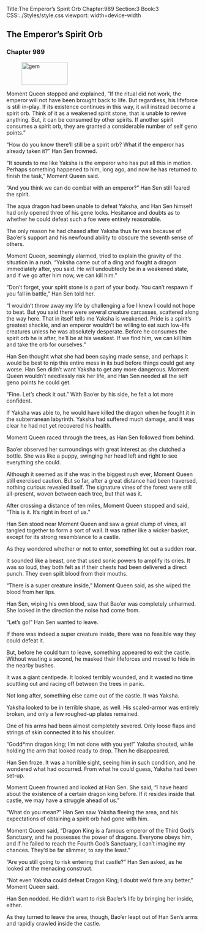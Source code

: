 Title:The Emperor’s Spirit Orb 
Chapter:989 
Section:3 
Book:3 
CSS:../Styles/style.css 
viewport: width=device-width
  
## The Emperor’s Spirit Orb
### Chapter 989 
<figure>
	<img src="../Images/gem.gif" alt="gem" id="gem" width="120" height="60" />
</figure>
  

  
  Moment Queen stopped and explained, “If the ritual did not work, the emperor will not have been brought back to life. But regardless, his lifeforce is still in-play. If its existence continues in this way, it will instead become a spirit orb. Think of it as a weakened spirit stone, that is unable to revive anything. But, it can be consumed by other spirits. If another spirit consumes a spirit orb, they are granted a considerable number of self geno points.”

“How do you know there’ll still be a spirit orb? What if the emperor has already taken it?” Han Sen frowned.

“It sounds to me like Yaksha is the emperor who has put all this in motion. Perhaps something happened to him, long ago, and now he has returned to finish the task,” Moment Queen said.

“And you think we can do combat with an emperor?” Han Sen still feared the spirit.

The aqua dragon had been unable to defeat Yaksha, and Han Sen himself had only opened three of his gene locks. Hesitance and doubts as to whether he could defeat such a foe were entirely reasonable.

The only reason he had chased after Yaksha thus far was because of Bao’er’s support and his newfound ability to obscure the seventh sense of others.

Moment Queen, seemingly alarmed, tried to explain the gravity of the situation in a rush. “Yaksha came out of a ding and fought a dragon immediately after, you said. He will undoubtedly be in a weakened state, and if we go after him now, we can kill him.”

“Don’t forget, your spirit stone is a part of your body. You can’t respawn if you fall in battle,” Han Sen told her.

“I wouldn’t throw away my life by challenging a foe I knew I could not hope to beat. But you said there were several creature carcasses, scattered along the way here. That in itself tells me Yaksha is weakened. Pride is a spirit’s greatest shackle, and an emperor wouldn’t be willing to eat such low-life creatures unless he was absolutely desperate. Before he consumes the spirit orb he is after, he’ll be at his weakest. If we find him, we can kill him and take the orb for ourselves.”

Han Sen thought what she had been saying made sense, and perhaps it would be best to nip this entire mess in its bud before things could get any worse. Han Sen didn’t want Yaksha to get any more dangerous. Moment Queen wouldn’t needlessly risk her life, and Han Sen needed all the self geno points he could get.

“Fine. Let’s check it out.” With Bao’er by his side, he felt a lot more confident.

If Yaksha was able to, he would have killed the dragon when he fought it in the subterranean labyrinth. Yaksha had suffered much damage, and it was clear he had not yet recovered his health.

Moment Queen raced through the trees, as Han Sen followed from behind.

Bao’er observed her surroundings with great interest as she clutched a bottle. She was like a puppy, swinging her head left and right to see everything she could.

Although it seemed as if she was in the biggest rush ever, Moment Queen still exercised caution. But so far, after a great distance had been traversed, nothing curious revealed itself. The signature vines of the forest were still all-present, woven between each tree, but that was it.

After crossing a distance of ten miles, Moment Queen stopped and said, “This is it. It’s right in front of us.”

Han Sen stood near Moment Queen and saw a great clump of vines, all tangled together to form a sort of wall. It was rather like a wicker basket, except for its strong resemblance to a castle.

As they wondered whether or not to enter, something let out a sudden roar.

It sounded like a beast, one that used sonic powers to amplify its cries. It was so loud, they both felt as if their chests had been delivered a direct punch. They even spilt blood from their mouths.

“There is a super creature inside,” Moment Queen said, as she wiped the blood from her lips.

Han Sen, wiping his own blood, saw that Bao’er was completely unharmed. She looked in the direction the noise had come from.

“Let’s go!” Han Sen wanted to leave.

If there was indeed a super creature inside, there was no feasible way they could defeat it.

But, before he could turn to leave, something appeared to exit the castle. Without wasting a second, he masked their lifeforces and moved to hide in the nearby bushes.

It was a giant centipede. It looked terribly wounded, and it wasted no time scuttling out and racing off between the trees in panic.

Not long after, something else came out of the castle. It was Yaksha.

Yaksha looked to be in terrible shape, as well. His scaled-armor was entirely broken, and only a few roughed-up plates remained.

One of his arms had been almost completely severed. Only loose flaps and strings of skin connected it to his shoulder.

“Godd*mn dragon king; I’m not done with you yet!” Yaksha shouted, while holding the arm that looked ready to drop. Then he disappeared.

Han Sen froze. It was a horrible sight, seeing him in such condition, and he wondered what had occurred. From what he could guess, Yaksha had been set-up.

Moment Queen frowned and looked at Han Sen. She said, “I have heard about the existence of a certain dragon king before. If it resides inside that castle, we may have a struggle ahead of us.”

“What do you mean?” Han Sen saw Yaksha fleeing the area, and his expectations of obtaining a spirit orb had gone with him.

Moment Queen said, “Dragon King is a famous emperor of the Third God’s Sanctuary, and he possesses the power of dragons. Everyone obeys him, and if he failed to reach the Fourth God’s Sanctuary, I can’t imagine my chances. They’d be far slimmer, to say the least.”

“Are you still going to risk entering that castle?” Han Sen asked, as he looked at the menacing construct.

“Not even Yaksha could defeat Dragon King; I doubt we’d fare any better,” Moment Queen said.

Han Sen nodded. He didn’t want to risk Bao’er’s life by bringing her inside, either.

As they turned to leave the area, though, Bao’er leapt out of Han Sen’s arms and rapidly crawled inside the castle.
